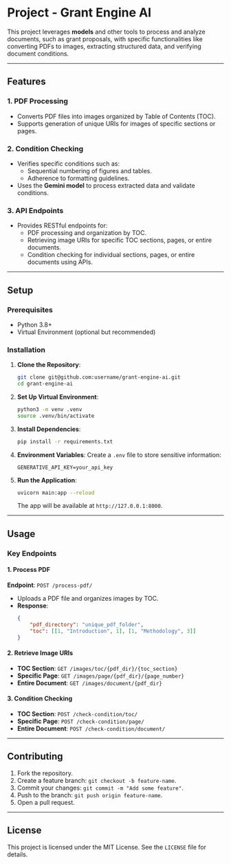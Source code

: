 
# Project - Grant Engine AI

This project leverages **models** and other tools to process and analyze documents, such as grant proposals, with specific functionalities like converting PDFs to images, extracting structured data, and verifying document conditions.

---

## Features

### 1. **PDF Processing**
- Converts PDF files into images organized by Table of Contents (TOC).
- Supports generation of unique URIs for images of specific sections or pages.

### 2. **Condition Checking**
- Verifies specific conditions such as:
  - Sequential numbering of figures and tables.
  - Adherence to formatting guidelines.
- Uses the **Gemini model** to process extracted data and validate conditions.

### 3. **API Endpoints**
- Provides RESTful endpoints for:
  - PDF processing and organization by TOC.
  - Retrieving image URIs for specific TOC sections, pages, or entire documents.
  - Condition checking for individual sections, pages, or entire documents using APIs.

---

## Setup

### Prerequisites
- Python 3.8+
- Virtual Environment (optional but recommended)

### Installation

1. **Clone the Repository**:
   ```bash
   git clone git@github.com:username/grant-engine-ai.git
   cd grant-engine-ai
   ```

2. **Set Up Virtual Environment**:
   ```bash
   python3 -m venv .venv
   source .venv/bin/activate
   ```

3. **Install Dependencies**:
   ```bash
   pip install -r requirements.txt
   ```

4. **Environment Variables**:
   Create a `.env` file to store sensitive information:
   ```plaintext
   GENERATIVE_API_KEY=your_api_key
   ```

5. **Run the Application**:
   ```bash
   uvicorn main:app --reload
   ```
   The app will be available at `http://127.0.0.1:8000`.

---

## Usage

### Key Endpoints

#### 1. **Process PDF**
**Endpoint**: `POST /process-pdf/`

- Uploads a PDF file and organizes images by TOC.
- **Response**:
  ```json
  {
      "pdf_directory": "unique_pdf_folder",
      "toc": [[1, "Introduction", 1], [1, "Methodology", 3]]
  }
  ```

#### 2. **Retrieve Image URIs**
- **TOC Section**: `GET /images/toc/{pdf_dir}/{toc_section}`
- **Specific Page**: `GET /images/page/{pdf_dir}/{page_number}`
- **Entire Document**: `GET /images/document/{pdf_dir}`

#### 3. **Condition Checking**
- **TOC Section**: `POST /check-condition/toc/`
- **Specific Page**: `POST /check-condition/page/`
- **Entire Document**: `POST /check-condition/document/`

---

## Contributing

1. Fork the repository.
2. Create a feature branch: `git checkout -b feature-name`.
3. Commit your changes: `git commit -m "Add some feature"`.
4. Push to the branch: `git push origin feature-name`.
5. Open a pull request.

---

## License

This project is licensed under the MIT License. See the `LICENSE` file for details.